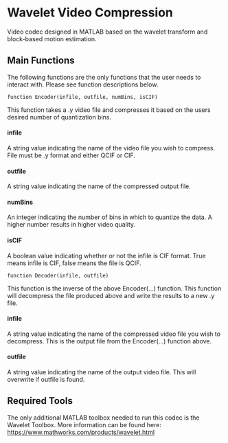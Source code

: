 # Wavelet Video Compression

Video codec designed in MATLAB based on the wavelet transform and block-based motion estimation.

## Main Functions
The following functions are the only functions that the user needs to interact with. Please see function descriptions below.

```function Encoder(infile, outfile, numBins, isCIF)```

This function takes a .y video file and compresses it based on the users desired number of quantization bins.

#### infile
  A string value indicating the name of the video file you wish to compress. File must be .y 
  format and either QCIF or CIF.

#### outfile
  A string value indicating the name of the compressed output file.

#### numBins
  An integer indicating the number of bins in which to quantize the data. A higher number 
  results in higher video quality.

#### isCIF
  A boolean value indicating whether or not the infile is CIF format. True means infile is 
  CIF, false means the file is QCIF.

```function Decoder(infile, outfile)```

This function is the inverse of the above Encoder(...) function. This function will decompress the file produced above and write the results to a new .y file.


#### infile		
  A string value indicating the name of the compressed video file you wish to decompress. 
  This is the output file from the Encoder(...) function above.

#### outfile 		
  A string value indicating the name of the output video file. This will overwrite if outfile is 
  found.

## Required Tools
The only additional MATLAB toolbox needed to run this codec is the Wavelet Toolbox. More information can be found here: https://www.mathworks.com/products/wavelet.html 
